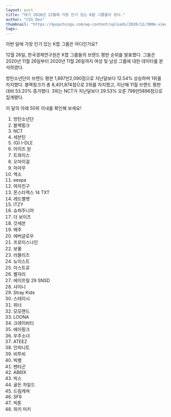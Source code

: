 ```yaml
---
layout: post
title: "여기 2020년 12월에 가장 인기 있는 K팝 그룹들이 있다."
author: "CSS Dev"
thumbnail: "https://kpopchingu.com/wp-content/uploads/2020/12/300m-views-2020-12-26T100825.485-890x512.png"
tags: 
---
```



이번 달에 가장 인기 있는 K팝 그룹은 어디인가요?

12월 26일, 한국경제연구원은 K팝 그룹들의 브랜드 평판 순위를 발표했다. 그들은 2020년 11월 26일부터 2020년 11월 26일까지 여성 및 남성 그룹에 대한 데이터를 분석하였다.

방탄소년단이 브랜드 평판 1,897만2,090점으로 지난달보다 12.54% 상승하며 1위를 차지했다. 블랙핑크가 총 8,401,874점으로 2위를 차지했고, 지난해 11월 브랜드 평판 대비 53.20% 증가했다. 3위는 NCT가 지난달보다 29.53% 오른 798만5896점으로 집계됐다.

이 달의 아래 50위 이내를 확인해 보세요!

1. 방탄소년단
2. 블랙핑크
3. NCT
4. 세븐틴
5. (G) I-DLE
6. 아이즈 원
7. 트와이스
8. 오마이걸
9. 마마무
10. 엑소
11. eespa
12. 여자친구
13. 몬스타엑스
14 TXT
15. 레드벨벳
16. ITZY
17. 슈퍼주니어
18. 더 보이즈
19. 갓세븐
20. 매주
21. 에버글로우
22. 프로미스나인
23. 보물
24. 러블리즈
25. 뉴이스트
26. 아스트로
27. 별자리
28. 에이프릴
29 SNSD
30. 샤이니
31. Stray Kids
32. 스테이시
33. 위너
34. 모모랜드
35. LOONA
36. 크레이비티
37. 에이핑크
38. 우주소녀
39. ATEEZ
40. 인피니트
41. 비투비
42. 빅뱅
43. 펜타곤
44. AB6IX
45. 빅스
46. 골든 차일드
47. 드림캐쳐
48. SF9
49. 빅톤
50. 위키 미키